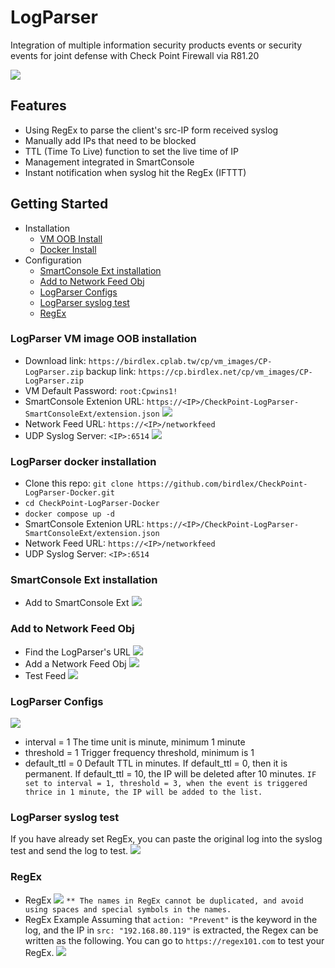 # LogParser
Integration of multiple information security products events or security events for joint defense with Check Point Firewall via R81.20

![](https://cp.birdlex.net/cp/static-files/logparser-0.png)


## Features
- Using RegEx to parse the client's src-IP form received syslog
- Manually add IPs that need to be blocked
- TTL (Time To Live) function to set the live time of IP
- Management integrated in SmartConsole
- Instant notification when syslog hit the RegEx (IFTTT)


## Getting Started
* Installation
  * [VM OOB Install](#logparsers-vm-image-oob-installation)
  * [Docker Install](#logParser-docker-installation)
* Configuration
  * [SmartConsole Ext installation](#smartconsole-ext-installation)
  * [Add to Network Feed Obj](#add-to-network-feed-obj)
  * [LogParser Configs](#logparser-configs)
  * [LogParser syslog test](#logparser-syslog-test)
  * [RegEx](#regex)


### LogParser VM image OOB installation
- Download link: `https://birdlex.cplab.tw/cp/vm_images/CP-LogParser.zip`
  backup link: `https://cp.birdlex.net/cp/vm_images/CP-LogParser.zip`
- VM Default Password: `root:Cpwins1!`
- SmartConsole Extenion URL: `https://<IP>/CheckPoint-LogParser-SmartConsoleExt/extension.json`
  ![](https://cp.birdlex.net/cp/static-files/logparser-1.png)
- Network Feed URL: `https://<IP>/networkfeed`
- UDP Syslog Server: `<IP>:6514`
  ![](https://cp.birdlex.net/cp/static-files/logparser-2.png)


### LogParser docker installation
- Clone this repo: `git clone https://github.com/birdlex/CheckPoint-LogParser-Docker.git`
- `cd CheckPoint-LogParser-Docker`
- `docker compose up -d`
- SmartConsole Extenion URL: `https://<IP>/CheckPoint-LogParser-SmartConsoleExt/extension.json`
- Network Feed URL: `https://<IP>/networkfeed`
- UDP Syslog Server: `<IP>:6514`


### SmartConsole Ext installation
- Add to SmartConsole Ext
  ![](https://cp.birdlex.net/cp/static-files/logparser-3.png)


### Add to Network Feed Obj
- Find the LogParser's URL
  ![](https://cp.birdlex.net/cp/static-files/logparser-4.png)
- Add a Network Feed Obj
  ![](https://cp.birdlex.net/cp/static-files/logparser-5.png)
- Test Feed
  ![](https://cp.birdlex.net/cp/static-files/logparser-6.png)


### LogParser Configs
![](https://cp.birdlex.net/cp/static-files/logparser-7.png)
- interval = 1
  The time unit is minute, minimum 1 minute
- threshold = 1
  Trigger frequency threshold, minimum is 1
- default_ttl = 0
  Default TTL in minutes. If default_ttl = 0, then it is permanent. If default_ttl = 10, the IP will be deleted after 10 minutes.
`IF set to interval = 1, threshold = 3, when the event is triggered thrice in 1 minute, the IP will be added to the list.`


### LogParser syslog test
If you have already set RegEx, you can paste the original log into the syslog test and send the log to test.
![](https://cp.birdlex.net/cp/static-files/logparser-8.png)


### RegEx
- RegEx
  ![](https://cp.birdlex.net/cp/static-files/logparser-10.png)
  `** The names in RegEx cannot be duplicated, and avoid using spaces and special symbols in the names.`
- RegEx Example
  Assuming that `action: "Prevent"` is the keyword in the log, and the IP in `src: "192.168.80.119"` is extracted, the Regex can be written as the following.
  You can go to `https://regex101.com` to test your RegEx.
  ![](https://cp.birdlex.net/cp/static-files/logparser-9.png)

